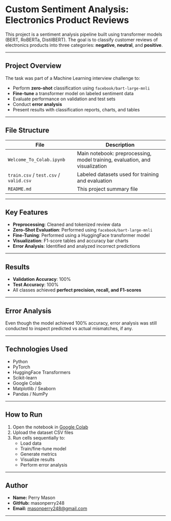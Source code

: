 # Custom Sentiment Analysis: Electronics Product Reviews

This project is a sentiment analysis pipeline built using transformer models (BERT, RoBERTa, DistilBERT). The goal is to classify customer reviews of electronics products into three categories: **negative**, **neutral**, and **positive**.

---

## Project Overview

The task was part of a Machine Learning interview challenge to:
- Perform **zero-shot** classification using `facebook/bart-large-mnli`
- **Fine-tune** a transformer model on labeled sentiment data
- Evaluate performance on validation and test sets
- Conduct **error analysis**
- Present results with classification reports, charts, and tables

---

## File Structure

| File | Description |
|------|-------------|
| `Welcome_To_Colab.ipynb` | Main notebook: preprocessing, model training, evaluation, and visualization |
| `train.csv` / `test.csv` / `valid.csv` | Labeled datasets used for training and evaluation |
| `README.md` | This project summary file |

---

## Key Features

- **Preprocessing**: Cleaned and tokenized review data
- **Zero-Shot Evaluation**: Performed using `facebook/bart-large-mnli`
- **Fine-Tuning**: Performed using a HuggingFace transformer model
- **Visualization**: F1-score tables and accuracy bar charts
- **Error Analysis**: Identified and analyzed incorrect predictions

---

## Results

- **Validation Accuracy**: 100%
- **Test Accuracy**: 100%
- All classes achieved **perfect precision, recall, and F1-scores**

---

## Error Analysis

Even though the model achieved 100% accuracy, error analysis was still conducted to inspect predicted vs actual mismatches, if any.

---

## Technologies Used

- Python
- PyTorch
- HuggingFace Transformers
- Scikit-learn
- Google Colab
- Matplotlib / Seaborn
- Pandas / NumPy

---

## How to Run

1. Open the notebook in [Google Colab](https://colab.research.google.com/)
2. Upload the dataset CSV files
3. Run cells sequentially to:
   - Load data
   - Train/fine-tune model
   - Generate metrics
   - Visualize results
   - Perform error analysis

---

## Author

- **Name:** Perry Mason
- **GitHub:** masonperry248
- **Email:** masonperry248@gmail.com

---
